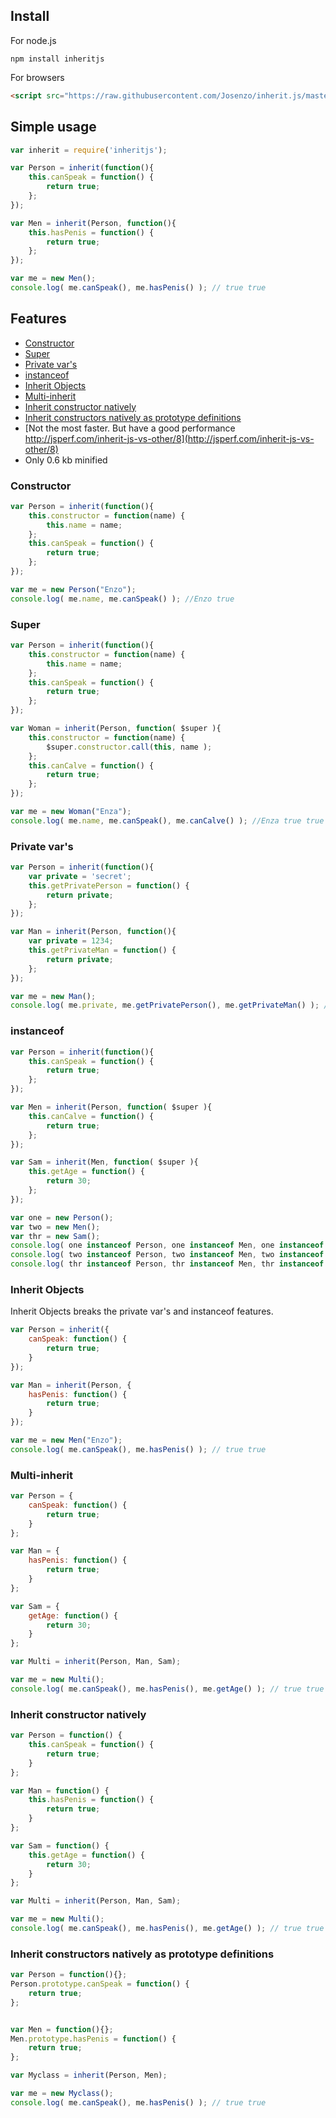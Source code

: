 ## Install

For node.js

```shell
npm install inheritjs
```


For browsers

```html
<script src="https://raw.githubusercontent.com/Josenzo/inherit.js/master/src/inherit.min.js"></script>
```





## Simple usage

```javascript
var inherit = require('inheritjs');

var Person = inherit(function(){
	this.canSpeak = function() {
		return true;
	};
});

var Men = inherit(Person, function(){
	this.hasPenis = function() {
		return true;
	};
});

var me = new Men();
console.log( me.canSpeak(), me.hasPenis() ); // true true
```



## Features

  - [Constructor](#constructor)
  - [Super](#super)
  - [Private var's](#private-vars)
  - [instanceof](#instanceof)
  - [Inherit Objects](#inherit-objects)
  - [Multi-inherit](#multi-inherit)
  - [Inherit constructor natively](#inherit-constructor-natively)
  - [Inherit constructors natively as prototype definitions](#inherit-constructors-natively-as-prototype-definitions)
  - [Not the most faster. But have a good performance http://jsperf.com/inherit-js-vs-other/8](http://jsperf.com/inherit-js-vs-other/8) 
  - Only 0.6 kb minified





### Constructor

```javascript
var Person = inherit(function(){
	this.constructor = function(name) {
		this.name = name;
	};
	this.canSpeak = function() {
		return true;
	};
});

var me = new Person("Enzo");
console.log( me.name, me.canSpeak() ); //Enzo true
```





### Super
```javascript
var Person = inherit(function(){
	this.constructor = function(name) {
		this.name = name;
	};
	this.canSpeak = function() {
		return true;
	};
});

var Woman = inherit(Person, function( $super ){
	this.constructor = function(name) {
		$super.constructor.call(this, name );
	};
	this.canCalve = function() {
		return true;
	};
});

var me = new Woman("Enza");
console.log( me.name, me.canSpeak(), me.canCalve() ); //Enza true true
```






### Private var's
```javascript
var Person = inherit(function(){
	var private = 'secret';
	this.getPrivatePerson = function() {
		return private;
	};
});

var Man = inherit(Person, function(){
	var private = 1234;
	this.getPrivateMan = function() {
		return private;
	};
});

var me = new Man();
console.log( me.private, me.getPrivatePerson(), me.getPrivateMan() ); //undefined 'secret' 1234
```





### instanceof
```javascript
var Person = inherit(function(){
	this.canSpeak = function() {
		return true;
	};
});

var Men = inherit(Person, function( $super ){
	this.canCalve = function() {
		return true;
	};
});

var Sam = inherit(Men, function( $super ){
	this.getAge = function() {
		return 30;
	};
});

var one = new Person();
var two = new Men();
var thr = new Sam();
console.log( one instanceof Person, one instanceof Men, one instanceof Sam ); // true false false
console.log( two instanceof Person, two instanceof Men, two instanceof Sam ); // true true false
console.log( thr instanceof Person, thr instanceof Men, thr instanceof Sam ); // true true true
```








### Inherit Objects
Inherit Objects breaks the private var's and instanceof features.
```javascript
var Person = inherit({
	canSpeak: function() {
		return true;
	}
});

var Man = inherit(Person, {
	hasPenis: function() {
		return true;
	}
});

var me = new Men("Enzo");
console.log( me.canSpeak(), me.hasPenis() ); // true true
```





### Multi-inherit
```javascript
var Person = {
	canSpeak: function() {
		return true;
	}
};

var Man = {
	hasPenis: function() {
		return true;
	}
};

var Sam = {
	getAge: function() {
		return 30;
	}
};

var Multi = inherit(Person, Man, Sam);

var me = new Multi();
console.log( me.canSpeak(), me.hasPenis(), me.getAge() ); // true true 30
```




### Inherit constructor natively
```javascript
var Person = function() {
	this.canSpeak = function() {
		return true;
	}
};

var Man = function() {
	this.hasPenis = function() {
		return true;
	}
};

var Sam = function() {
	this.getAge = function() {
		return 30;
	}
};

var Multi = inherit(Person, Man, Sam);

var me = new Multi();
console.log( me.canSpeak(), me.hasPenis(), me.getAge() ); // true true 30
```



### Inherit constructors natively as prototype definitions
```javascript
var Person = function(){};
Person.prototype.canSpeak = function() {
	return true;
};


var Men = function(){};
Men.prototype.hasPenis = function() {
	return true;
};

var Myclass = inherit(Person, Men);

var me = new Myclass();
console.log( me.canSpeak(), me.hasPenis() ); // true true
```
